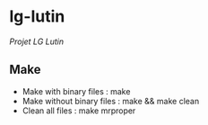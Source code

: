 # lg-lutin
_Projet LG Lutin_

## Make
* Make with binary files : make
* Make without binary files : make && make clean
* Clean all files : make mrproper
